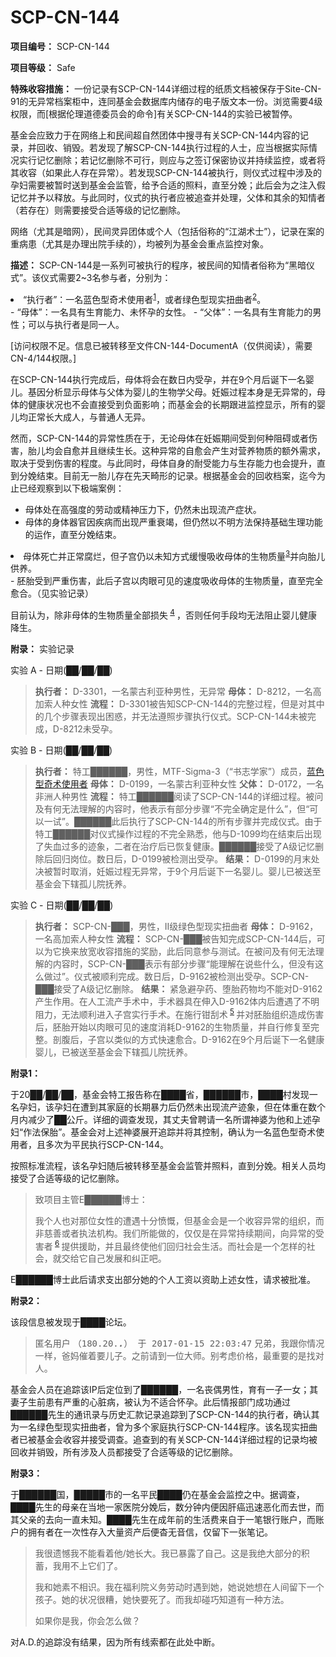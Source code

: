 # SCP-CN-144


**项目编号：** SCP-CN-144

**项目等级：** Safe

**特殊收容措施：** 一份记录有SCP-CN-144详细过程的纸质文档被保存于Site-CN-91的无异常档案柜中，连同基金会数据库内储存的电子版文本一份。浏览需要4级权限，而[根据伦理道德委员会的命令]有关SCP-CN-144的实验已被暂停。

基金会应致力于在网络上和民间超自然团体中搜寻有关SCP-CN-144内容的记录，并回收、销毁。若发现了解SCP-CN-144执行过程的人士，应当根据实际情况实行记忆删除；若记忆删除不可行，则应与之签订保密协议并持续监控，或者将其收容（如果此人存在异常）。若发现SCP-CN-144被执行，则仪式过程中涉及的孕妇需要被暂时送到基金会监管，给予合适的照料，直至分娩；此后会为之注入假记忆并予以释放。与此同时，仪式的执行者应被追查并处理，父体和其余的知情者（若存在）则需要接受合适等级的记忆删除。

网络（尤其是暗网），民间灵异团体或个人（包括俗称的“江湖术士”），记录在案的重病患（尤其是办理出院手续的），均被列为基金会重点监控对象。

**描述：**  SCP-CN-144是一系列可被执行的程序，被民间的知情者俗称为“黑暗仪式”。该仪式需要2~3名参与者，分别为：

<li>&#8220;&#25191;&#34892;&#32773;&#8221;&#65306;&#19968;&#21517;&#34013;&#33394;&#22411;&#22855;&#26415;&#20351;&#29992;&#32773;<sup class='footnoteref'><a shape='rect' class='footnoteref' id='footnoteref-1' href='javascript:;' onclick='WIKIDOT.page.utils.scrollToReference(&apos;footnote-1&apos;)'>1</a></sup>&#65292;&#25110;&#32773;&#32511;&#33394;&#22411;&#29616;&#23454;&#25197;&#26354;&#32773;<sup class='footnoteref'><a shape='rect' class='footnoteref' id='footnoteref-2' href='javascript:;' onclick='WIKIDOT.page.utils.scrollToReference(&apos;footnote-2&apos;)'>2</a></sup>&#12290;</li>- “母体”：一名具有生育能力、未怀孕的女性。
- “父体”：一名具有生育能力的男性；可以与执行者是同一人。

[访问权限不足。信息已被转移至文件CN-144-DocumentA（仅供阅读），需要CN-4/144权限。]

在SCP-CN-144执行完成后，母体将会在数日内受孕，并在9个月后诞下一名婴儿。基因分析显示母体与父体为婴儿的生物学父母。妊娠过程本身是无异常的，母体的健康状况也不会直接受到负面影响；而基金会的长期跟进监控显示，所有的婴儿均正常长大成人，与普通人无异。

然而，SCP-CN-144的异常性质在于，无论母体在妊娠期间受到何种阻碍或者伤害，胎儿均会自愈并且继续生长。这种异常的自愈会产生对营养物质的额外需求，取决于受到伤害的程度。与此同时，母体自身的耐受能力与生存能力也会提升，直到分娩结束。目前无一胎儿存在先天畸形的记录。根据基金会的回收档案，迄今为止已经观察到以下极端案例：

- 母体处在高强度的劳动或精神压力下，仍然未出现流产症状。
- 母体的身体器官因疾病而出现严重衰竭，但仍然以不明方法保持基础生理功能的运作，直至分娩结束。
<li>&#27597;&#20307;&#27515;&#20129;&#24182;&#27491;&#24120;&#33104;&#28866;&#65292;&#20294;&#23376;&#23467;&#20173;&#20197;&#26410;&#30693;&#26041;&#24335;&#32531;&#24930;&#21560;&#25910;&#27597;&#20307;&#30340;&#29983;&#29289;&#36136;&#37327;<sup class='footnoteref'><a shape='rect' class='footnoteref' id='footnoteref-3' href='javascript:;' onclick='WIKIDOT.page.utils.scrollToReference(&apos;footnote-3&apos;)'>3</a></sup>&#24182;&#21521;&#32974;&#20799;&#20379;&#20859;&#12290;</li>- 胚胎受到严重伤害，此后子宫以肉眼可见的速度吸收母体的生物质量，直至完全愈合。（见实验记录）

目前认为，除非母体的生物质量全部损失<sup class='footnoteref'>
 <a shape='rect' class='footnoteref' id='footnoteref-4' href='javascript:;' onclick='WIKIDOT.page.utils.scrollToReference(&apos;footnote-4&apos;)'>4</a>
</sup>，否则任何手段均无法阻止婴儿健康降生。

**附录：** 实验记录

实验 A - 日期(██/██/██)


> **执行者：** D-3301，一名蒙古利亚种男性，无异常
**母体：** D-8212，一名高加索人种女性
**流程：** D-3301被告知SCP-CN-144的完整过程，但是对其中的几个步骤表现出困惑，并无法遵照步骤执行仪式。SCP-CN-144未被完成，D-8212未受孕。
> 

实验 B - 日期(██/██/██)


> **执行者：** 特工██████，男性，MTF-Sigma-3（“书志学家”）成员，<a shape='rect' href='/another-goddamn-magic-system'>&#34013;&#33394;&#22411;&#22855;&#26415;&#20351;&#29992;&#32773;</a>
**母体：** D-0199，一名蒙古利亚种女性
**父体：** D-0172，一名非洲人种男性
**流程：** 特工██████阅读了SCP-CN-144的详细过程。被问及有何无法理解的内容时，他表示有部分步骤“不完全确定是什么”，但“可以一试”。██████此后执行了SCP-CN-144的所有步骤并完成仪式。由于特工██████对仪式操作过程的不完全熟悉，他与D-1099均在结束后出现了失血过多的迹象，二者在治疗后已恢复健康。██████接受了A级记忆删除后回归岗位。数日后，D-0199被检测出受孕。
**结果：** D-0199的月末处决被暂时取消，妊娠过程无异常，于9个月后诞下一名婴儿。婴儿已被送至基金会下辖孤儿院抚养。
> 

实验 C - 日期(██/██/██)


> **执行者：** SCP-CN-███，男性，II级绿色型现实扭曲者
**母体：** D-9162，一名高加索人种女性
**流程：** SCP-CN-███被告知完成SCP-CN-144后，可以为它换来放宽收容措施的奖励，此后同意参与测试。在被问及有何无法理解的内容时，SCP-CN-███表示有部分步骤“能理解在说些什么，但没有这么做过”。仪式被顺利完成。数日后，D-9162被检测出受孕。SCP-CN-███接受了A级记忆删除。
**结果：** 紧急避孕药、堕胎药物均不能对D-9162产生作用。在人工流产手术中，手术器具在伸入D-9162体内后遭遇了不明阻力，无法顺利进入子宫实行手术。在施行钳刮术<sup class='footnoteref'>
 <a shape='rect' class='footnoteref' id='footnoteref-5' href='javascript:;' onclick='WIKIDOT.page.utils.scrollToReference(&apos;footnote-5&apos;)'>5</a>
</sup>并对胚胎组织造成伤害后，胚胎开始以肉眼可见的速度消耗D-9162的生物质量，并自行修复至完整。剖腹后，子宫以类似的方式快速愈合。D-9162在9个月后诞下一名健康婴儿，已被送至基金会下辖孤儿院抚养。
> 


**附录1：** 

于20██/██/██，基金会特工报告称在████省，██████市，████村发现一名孕妇，该孕妇在遭到其家庭的长期暴力后仍然未出现流产迹象，但在体重在数个月内减少了██公斤。详细的调查发现，其丈夫曾聘请一名所谓神婆为他和上述孕妇“作法保胎”。基金会对上述神婆展开追踪并将其控制，确认为一名蓝色型奇术使用者，且多次为平民执行SCP-CN-144。

按照标准流程，该名孕妇随后被转移至基金会监管并照料，直到分娩。相关人员均接受了合适等级的记忆删除。


> 致项目主管E██████博士：
> 
> 我个人也对那位女性的遭遇十分愤慨，但基金会是一个收容异常的组织，而非慈善或者执法机构。我们所能做的，仅仅是在异常持续期间，向异常的受害者<sup class='footnoteref'>
 <a shape='rect' class='footnoteref' id='footnoteref-6' href='javascript:;' onclick='WIKIDOT.page.utils.scrollToReference(&apos;footnote-6&apos;)'>6</a>
</sup>提供援助，并且最终使他们回归社会生活。而社会是一个怎样的社会，就交给它自己发展和纠正吧。
> 
> 

E██████博士此后请求支出部分她的个人工资以资助上述女性，请求被批准。

**附录2：** 

该段信息被发现于████论坛。


> 匿名用户 <tt>&#65288;180.20.***.***&#65289; &#20110; 2017-01-15&#160;22:03:47</tt>
兄弟，我跟你情况一样，爸妈催着要儿子。之前请到一位大师。别考虑价格，最重要的是找对人。
> 

基金会人员在追踪该IP后定位到了██████，一名丧偶男性，育有一子一女；其妻子生前患有严重的心脏病，被认为不适合怀孕。此后情报部门成功通过██████先生的通讯录与历史汇款记录追踪到了SCP-CN-144的执行者，确认其为一名绿色型现实扭曲者，曾为多个家庭执行SCP-CN-144程序。该名现实扭曲者已被基金会收容并接受调查。追查到的有关SCP-CN-144详细过程的记录均被回收并销毁，所有涉及人员都接受了合适等级的记忆删除。

**附录3：** 

于██████国，█████市的一名平民████仍在基金会监控之中。据调查，████先生的母亲在当地一家医院分娩后，数分钟内便因肝癌迅速恶化而去世，而其父亲的去向一直未知。████先生在成年前的生活费来自于一笔银行账户，而账户的拥有者在一次性存入大量资产后便杳无音信，仅留下一张笔记。


> 我很遗憾我不能看着他/她长大。我已暴露了自己。这是我绝大部分的积蓄，我用不上它们了。
> 
> 我和她素不相识。我在福利院义务劳动时遇到她，她说她想在人间留下一个孩子。她的状况很糟，她快要死了。而我却碰巧知道有一种方法。
> 
> 如果你是我，你会怎么做？
> 
> 

对A.D.的追踪没有结果，因为所有线索都在此处中断。




